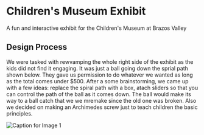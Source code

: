 # Children's Museum Exhibit
A fun and interactive exhibit for the Children's Museum at Brazos Valley

## Design Process
We were tasked with rewvamping the whole right side of the exhibit as the kids did not find it engaging. It was just a ball going down the sprial path shown below.
They gave us permission to do whatever we wanted as long as the total comes under $500. After a some brainstorming, we came up with a few ideas: replace the spiral path
with a box, atach sliders so that you can control the path of the ball as it comes down. The ball would make its way to a ball catch that we we mremake since the old one 
was broken. Also we decided on making an Archimedes screw just to teach children the basic principles.

<img src="https://github.com/user-attachments/assets/bb12d427-65a1-44a3-9dc3-22f5eb439d94" alt="Caption for Image 1">
